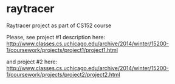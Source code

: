 raytracer
=========

Raytracer project as part of CS152 course

Please, see project #1 description here:
http://www.classes.cs.uchicago.edu/archive/2014/winter/15200-1/coursework/projects/project1/project1.html

and project #2 here:
http://www.classes.cs.uchicago.edu/archive/2014/winter/15200-1/coursework/projects/project2/project2.html
